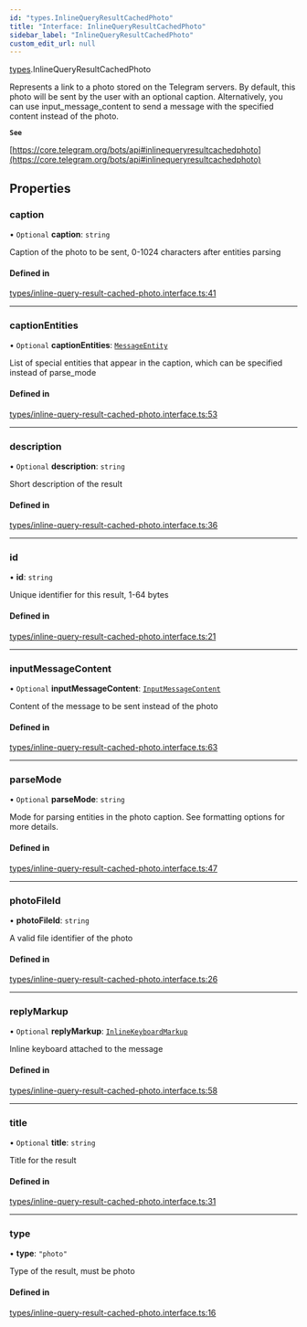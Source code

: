 ```yaml
---
id: "types.InlineQueryResultCachedPhoto"
title: "Interface: InlineQueryResultCachedPhoto"
sidebar_label: "InlineQueryResultCachedPhoto"
custom_edit_url: null
---
```


[types](../modules/types.md).InlineQueryResultCachedPhoto

Represents a link to a photo stored on the Telegram servers. By default, this
photo will be sent by the user with an optional caption. Alternatively, you can
use input_message_content to send a message with the specified content instead
of the photo.

**`See`**

[https://core.telegram.org/bots/api#inlinequeryresultcachedphoto](https://core.telegram.org/bots/api#inlinequeryresultcachedphoto)

## Properties

### caption

• `Optional` **caption**: `string`

Caption of the photo to be sent, 0-1024 characters after entities parsing

#### Defined in

[types/inline-query-result-cached-photo.interface.ts:41](https://github.com/DeityLamb/telegramjs/blob/32b4cca/packages/common/lib/interfaces/types/inline-query-result-cached-photo.interface.ts#L41)

___

### captionEntities

• `Optional` **captionEntities**: [`MessageEntity`](types.MessageEntity.md)

List of special entities that appear in the caption, which can be specified
instead of parse_mode

#### Defined in

[types/inline-query-result-cached-photo.interface.ts:53](https://github.com/DeityLamb/telegramjs/blob/32b4cca/packages/common/lib/interfaces/types/inline-query-result-cached-photo.interface.ts#L53)

___

### description

• `Optional` **description**: `string`

Short description of the result

#### Defined in

[types/inline-query-result-cached-photo.interface.ts:36](https://github.com/DeityLamb/telegramjs/blob/32b4cca/packages/common/lib/interfaces/types/inline-query-result-cached-photo.interface.ts#L36)

___

### id

• **id**: `string`

Unique identifier for this result, 1-64 bytes

#### Defined in

[types/inline-query-result-cached-photo.interface.ts:21](https://github.com/DeityLamb/telegramjs/blob/32b4cca/packages/common/lib/interfaces/types/inline-query-result-cached-photo.interface.ts#L21)

___

### inputMessageContent

• `Optional` **inputMessageContent**: [`InputMessageContent`](../modules/types.md#inputmessagecontent)

Content of the message to be sent instead of the photo

#### Defined in

[types/inline-query-result-cached-photo.interface.ts:63](https://github.com/DeityLamb/telegramjs/blob/32b4cca/packages/common/lib/interfaces/types/inline-query-result-cached-photo.interface.ts#L63)

___

### parseMode

• `Optional` **parseMode**: `string`

Mode for parsing entities in the photo caption. See formatting options for more
details.

#### Defined in

[types/inline-query-result-cached-photo.interface.ts:47](https://github.com/DeityLamb/telegramjs/blob/32b4cca/packages/common/lib/interfaces/types/inline-query-result-cached-photo.interface.ts#L47)

___

### photoFileId

• **photoFileId**: `string`

A valid file identifier of the photo

#### Defined in

[types/inline-query-result-cached-photo.interface.ts:26](https://github.com/DeityLamb/telegramjs/blob/32b4cca/packages/common/lib/interfaces/types/inline-query-result-cached-photo.interface.ts#L26)

___

### replyMarkup

• `Optional` **replyMarkup**: [`InlineKeyboardMarkup`](types.InlineKeyboardMarkup.md)

Inline keyboard attached to the message

#### Defined in

[types/inline-query-result-cached-photo.interface.ts:58](https://github.com/DeityLamb/telegramjs/blob/32b4cca/packages/common/lib/interfaces/types/inline-query-result-cached-photo.interface.ts#L58)

___

### title

• `Optional` **title**: `string`

Title for the result

#### Defined in

[types/inline-query-result-cached-photo.interface.ts:31](https://github.com/DeityLamb/telegramjs/blob/32b4cca/packages/common/lib/interfaces/types/inline-query-result-cached-photo.interface.ts#L31)

___

### type

• **type**: ``"photo"``

Type of the result, must be photo

#### Defined in

[types/inline-query-result-cached-photo.interface.ts:16](https://github.com/DeityLamb/telegramjs/blob/32b4cca/packages/common/lib/interfaces/types/inline-query-result-cached-photo.interface.ts#L16)
